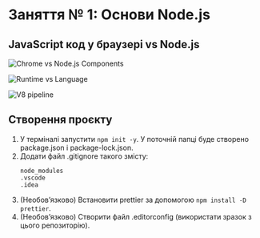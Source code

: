 # Заняття № 1: Основи Node.js

## JavaScript код у браузері vs Node.js

![Chrome vs Node.js Components](./images/chrome_vs_node_components.svg)

![Runtime vs Language](./images/runtime_vs_language.svg)

![V8 pipeline](./images/v8_pipeline.svg)

## Створення проєкту

1. У терміналі запустити `npm init -y`. У поточній папці буде створено package.json і package-lock.json.
2. Додати файл .gitignore такого змісту:
   ```
   node_modules
   .vscode
   .idea
   ```
3. (Необовʼязково) Встановити prettier за допомогою `npm install -D prettier`.
4. (Необовʼязково) Створити файл .editorconfig (використати зразок з цього репозиторію).
